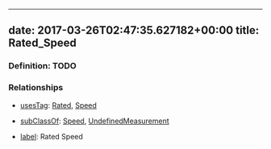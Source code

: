 
---
date: 2017-03-26T02:47:35.627182+00:00
title: Rated_Speed
---
### Definition: TODO

### Relationships

* [usesTag](https://brickschema.org/schema/1.0/BrickFrame#usesTag): [Rated](https://brickschema.org/schema/1.0/BrickTag#Rated), [Speed](https://brickschema.org/schema/1.0/BrickTag#Speed)

* [subClassOf](http://www.w3.org/2000/01/rdf-schema#subClassOf): [Speed](https://brickschema.org/schema/1.0/Brick#Speed), [UndefinedMeasurement](https://brickschema.org/schema/1.0/Brick#UndefinedMeasurement)

* [label](http://www.w3.org/2000/01/rdf-schema#label): Rated Speed
